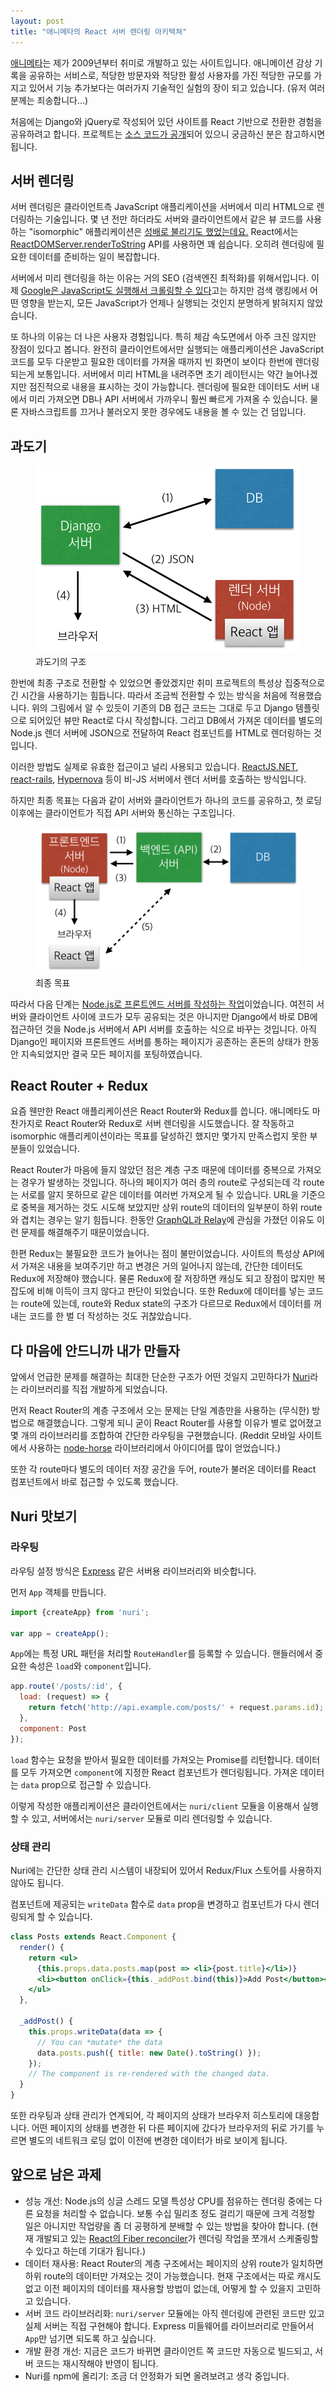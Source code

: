 ```yaml
---
layout: post
title: "애니메타의 React 서버 렌더링 아키텍쳐"
---
```


[애니메타](https://animeta.net/)는 제가 2009년부터 취미로 개발하고 있는 사이트입니다. 애니메이션 감상 기록을 공유하는 서비스로, 적당한 방문자와 적당한 활성 사용자를 가진 적당한 규모를 가지고 있어서 기능 추가보다는 여러가지 기술적인 실험의 장이 되고 있습니다. (유저 여러분께는 죄송합니다...)

처음에는 Django와 jQuery로 작성되어 있던 사이트를 React 기반으로 전환한 경험을 공유하려고 합니다. 프로젝트는 [소스 코드가 공개](https://github.com/dittos/animeta)되어 있으니 궁금하신 분은 참고하시면 됩니다.


## 서버 렌더링

서버 렌더링은 클라이언트측 JavaScript 애플리케이션을 서버에서 미리 HTML으로 렌더링하는 기술입니다. 몇 년 전만 하더라도 서버와 클라이언트에서 같은 뷰 코드를 사용하는 "isomorphic" 애플리케이션은 [성배로 불리기도 했었는데요.](http://nerds.airbnb.com/weve-launched-our-first-nodejs-app-to-product) React에서는 [ReactDOMServer.renderToString](https://facebook.github.io/react/docs/environments.html#node.js) API를 사용하면 꽤 쉽습니다. 오히려 렌더링에 필요한 데이터를 준비하는 일이 복잡합니다.

서버에서 미리 렌더링을 하는 이유는 거의 SEO (검색엔진 최적화)를 위해서입니다. 이제 [Google은 JavaScript도 실행해서 크롤링할 수 있다](https://webmasters.googleblog.com/2014/05/understanding-web-pages-better.html)고는 하지만 검색 랭킹에서 어떤 영향을 받는지, 모든 JavaScript가 언제나 실행되는 것인지 분명하게 밝혀지지 않았습니다.

또 하나의 이유는 더 나은 사용자 경험입니다. 특히 체감 속도면에서 아주 크진 않지만 장점이 있다고 봅니다. 완전히 클라이언트에서만 실행되는 애플리케이션은 JavaScript 코드를 모두 다운받고 필요한 데이터를 가져올 때까지 빈 화면이 보이다 한번에 렌더링되는게 보통입니다. 서버에서 미리 HTML을 내려주면 초기 레이턴시는 약간 늘어나겠지만 점진적으로 내용을 표시하는 것이 가능합니다. 렌더링에 필요한 데이터도 서버 내에서 미리 가져오면 DB나 API 서버에서 가까우니 훨씬 빠르게 가져올 수 있습니다. 물론 자바스크립트를 끄거나 불러오지 못한 경우에도 내용을 볼 수 있는 건 덤입니다.


## 과도기

<figure>
<img src="/public/img/2016-07-animeta-ssr-pre.png" alt="과도기">
<figcaption>과도기의 구조</figcaption>
</figure>

한번에 최종 구조로 전환할 수 있었으면 좋았겠지만 취미 프로젝트의 특성상 집중적으로 긴 시간을 사용하기는 힘듭니다. 따라서 조금씩 전환할 수 있는 방식을 처음에 적용했습니다. 위의 그림에서 알 수 있듯이 기존의 DB 접근 코드는 그대로 두고 Django 템플릿으로 되어있던 뷰만 React로 다시 작성합니다. 그리고 DB에서 가져온 데이터를 별도의 Node.js 렌더 서버에 JSON으로 전달하여 React 컴포넌트를 HTML로 렌더링하는 것입니다.

이러한 방법도 실제로 유효한 접근이고 널리 사용되고 있습니다. [ReactJS.NET](http://reactjs.net/), [react-rails](https://github.com/reactjs/react-rails), [Hypernova](https://github.com/airbnb/hypernova) 등이 비-JS 서버에서 렌더 서버를 호출하는 방식입니다.

하지만 최종 목표는 다음과 같이 서버와 클라이언트가 하나의 코드를 공유하고, 첫 로딩 이후에는 클라이언트가 직접 API 서버와 통신하는 구조입니다.

<figure>
<img src="/public/img/2016-07-animeta-ssr-final.png" alt="최종 목표">
<figcaption>최종 목표</figcaption>
</figure>

따라서 다음 단계는 [Node.js로 프론트엔드 서버를 작성하는 작업](https://github.com/dittos/animeta/commit/e0c3ed7a16ccdac21727ebbe70fa27a687118949)이었습니다. 여전히 서버와 클라이언트 사이에 코드가 모두 공유되는 것은 아니지만 Django에서 바로 DB에 접근하던 것을 Node.js 서버에서 API 서버를 호출하는 식으로 바꾸는 것입니다. 아직 Django인 페이지와 프론트엔드 서버를 통하는 페이지가 공존하는 혼돈의 상태가 한동안 지속되었지만 결국 모든 페이지를 포팅하였습니다.


## React Router + Redux

요즘 웬만한 React 애플리케이션은 React Router와 Redux를 씁니다. 애니메타도 마찬가지로 React Router와 Redux로 서버 렌더링을 시도했습니다. 잘 작동하고 isomorphic 애플리케이션이라는 목표를 달성하긴 했지만 몇가지 만족스럽지 못한 부분들이 있었습니다.

React Router가 마음에 들지 않았던 점은 계층 구조 때문에 데이터를 중복으로 가져오는 경우가 발생하는 것입니다. 하나의 페이지가 여러 층의 route로 구성되는데 각 route는 서로를 알지 못하므로 같은 데이터를 여러번 가져오게 될 수 있습니다. URL을 기준으로 중복을 제거하는 것도 시도해 보았지만 상위 route의 데이터의 일부분이 하위 route와 겹치는 경우는 알기 힘듭니다. 한동안 [GraphQL과 Relay](http://blog.sapzil.org/2015/10/07/thinking-in-graphql/)에 관심을 가졌던 이유도 이런 문제를 해결해주기 때문이었습니다.

한편 Redux는 불필요한 코드가 늘어나는 점이 불만이었습니다. 사이트의 특성상 API에서 가져온 내용을 보여주기만 하고 변경은 거의 일어나지 않는데, 간단한 데이터도 Redux에 저장해야 했습니다. 물론 Redux에 잘 저장하면 캐싱도 되고 장점이 많지만 복잡도에 비해 이득이 크지 않다고 판단이 되었습니다. 또한 Redux에 데이터를 넣는 코드는 route에 있는데, route와 Redux state의 구조가 다르므로 Redux에서 데이터를 꺼내는 코드를 한 벌 더 작성하는 것도 귀찮았습니다.


## 다 마음에 안드니까 내가 만들자

앞에서 언급한 문제를 해결하는 최대한 단순한 구조가 어떤 것일지 고민하다가 [Nuri](https://github.com/dittos/nuri)라는 라이브러리를 직접 개발하게 되었습니다.

먼저 React Router의 계층 구조에서 오는 문제는 단일 계층만을 사용하는 (무식한) 방법으로 해결했습니다. 그렇게 되니 굳이 React Router를 사용할 이유가 별로 없어졌고 몇 개의 라이브러리를 조합하여 간단한 라우팅을 구현했습니다. (Reddit 모바일 사이트에서 사용하는 [node-horse](https://github.com/reddit/node-horse) 라이브러리에서 아이디어를 많이 얻었습니다.)

또한 각 route마다 별도의 데이터 저장 공간을 두어, route가 불러온 데이터를 React 컴포넌트에서 바로 접근할 수 있도록 했습니다.


## Nuri 맛보기

### 라우팅

라우팅 설정 방식은 [Express](http://expressjs.com/) 같은 서버용 라이브러리와 비슷합니다.

먼저 `App` 객체를 만듭니다.

```js
import {createApp} from 'nuri';

var app = createApp();
```

`App`에는 특정 URL 패턴을 처리할 `RouteHandler`를 등록할 수 있습니다. 핸들러에서 중요한 속성은 `load`와 `component`입니다.

```js
app.route('/posts/:id', {
  load: (request) => {
    return fetch('http://api.example.com/posts/' + request.params.id);
  },
  component: Post
});
```

`load` 함수는 요청을 받아서 필요한 데이터를 가져오는 Promise를 리턴합니다. 데이터를 모두 가져오면 `component`에 지정한 React 컴포넌트가 렌더링됩니다. 가져온 데이터는 `data` prop으로 접근할 수 있습니다.

이렇게 작성한 애플리케이션은 클라이언트에서는 `nuri/client` 모듈을 이용해서 실행할 수 있고, 서버에서는 `nuri/server` 모듈로 미리 렌더링할 수 있습니다.

### 상태 관리

Nuri에는 간단한 상태 관리 시스템이 내장되어 있어서 Redux/Flux 스토어를 사용하지 않아도 됩니다.

컴포넌트에 제공되는 `writeData` 함수로 `data` prop을 변경하고 컴포넌트가 다시 렌더링되게 할 수 있습니다.

```jsx
class Posts extends React.Component {
  render() {
    return <ul>
      {this.props.data.posts.map(post => <li>{post.title}</li>)}
      <li><button onClick={this._addPost.bind(this)}>Add Post</button></li>
    </ul>
  },

  _addPost() {
    this.props.writeData(data => {
      // You can *mutate* the data
      data.posts.push({ title: new Date().toString() });
    });
    // The component is re-rendered with the changed data.
  }
}
```

또한 라우팅과 상태 관리가 연계되어, 각 페이지의 상태가 브라우저 히스토리에 대응합니다. 어떤 페이지의 상태를 변경한 뒤 다른 페이지에 갔다가 브라우저의 뒤로 가기를 누르면 별도의 네트워크 로딩 없이 이전에 변경한 데이터가 바로 보이게 됩니다.


## 앞으로 남은 과제

* 성능 개선: Node.js의 싱글 스레드 모델 특성상 CPU를 점유하는 렌더링 중에는 다른 요청을 처리할 수 없습니다. 보통 수십 밀리초 정도 걸리기 때문에 크게 걱정할 일은 아니지만 작업량을 좀 더 공평하게 분배할 수 있는 방법을 찾아야 합니다. (현재 개발되고 있는 [React의 Fiber reconciler](https://github.com/acdlite/react-fiber-architecture)가 렌더링 작업을 쪼개서 스케줄링할 수 있다고 하는데 기대가 됩니다.)
* 데이터 재사용: React Router의 계층 구조에서는 페이지의 상위 route가 일치하면 하위 route의 데이터만 가져오는 것이 가능했습니다. 현재 구조에서는 따로 캐시도 없고 이전 페이지의 데이터를 재사용할 방법이 없는데, 어떻게 할 수 있을지 고민하고 있습니다.
* 서버 코드 라이브러리화: `nuri/server` 모듈에는 아직 렌더링에 관련된 코드만 있고 실제 서버는 직접 구현해야 합니다. Express 미들웨어를 라이브러리로 만들어서 `App`만 넘기면 되도록 하고 싶습니다.
* 개발 환경 개선: 지금은 코드가 바뀌면 클라이언트 쪽 코드만 자동으로 빌드되고, 서버 코드는 재시작해야 반영이 됩니다.
* Nuri를 npm에 올리기: 조금 더 안정화가 되면 올려보려고 생각 중입니다.
